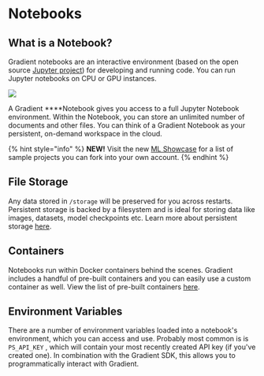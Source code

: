 # Notebooks

## What is a Notebook?

Gradient notebooks are an interactive environment \(based on the open source [Jupyter project](https://jupyter.org/)\) for developing and running code. You can run Jupyter notebooks on CPU or GPU instances. 

![](../../.gitbook/assets/5d9e969e1a0436e128ff6b4b_shot-2019-09-23-at-11.13.38-am4.png)

A Gradient ****Notebook gives you access to a full Jupyter Notebook environment. Within the Notebook, you can store an unlimited number of documents and other files. You can think of a Gradient Notebook as your persistent, on-demand workspace in the cloud.

{% hint style="info" %}
**NEW!**  Visit the new [ML Showcase](https://ml-showcase.paperspace.com/) for a list of sample projects you can fork into your own account.
{% endhint %}

## File Storage

Any data stored in `/storage` will be preserved for you across restarts. Persistent storage is backed by a filesystem and is ideal for storing data like images, datasets, model checkpoints etc.  Learn more about persistent storage [here](../../data/data-overview/#persistent-storage).

## Containers

Notebooks run within Docker containers behind the scenes. Gradient includes a handful of pre-built containers and you can easily use a custom container as well.  View the list of pre-built containers [here](create-a-notebook/notebook-containers/).

## Environment Variables

There are a number of environment variables loaded into a notebook's environment, which you can access and use. Probably most common is is `PS_API_KEY` , which will contain your most recently created API key \(if you've created one\). In combination with the Gradient SDK, this allows you to programmatically interact with Gradient.

